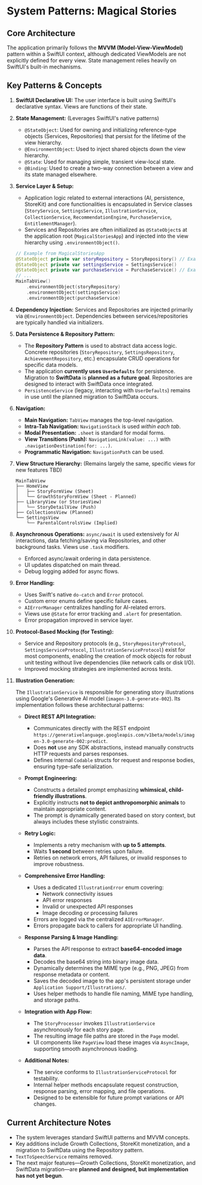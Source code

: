 # System Patterns: Magical Stories

## Core Architecture
The application primarily follows the **MVVM (Model-View-ViewModel)** pattern within a SwiftUI context, although dedicated ViewModels are not explicitly defined for every view. State management relies heavily on SwiftUI's built-in mechanisms.

## Key Patterns & Concepts

1.  **SwiftUI Declarative UI:** The user interface is built using SwiftUI's declarative syntax. Views are functions of their state.

2.  **State Management:** (Leverages SwiftUI's native patterns)
    *   `@StateObject`: Used for owning and initializing reference-type objects (Services, Repositories) that persist for the lifetime of the view hierarchy.
    *   `@EnvironmentObject`: Used to inject shared objects down the view hierarchy.
    *   `@State`: Used for managing simple, transient view-local state.
    *   `@Binding`: Used to create a two-way connection between a view and its state managed elsewhere.

3.  **Service Layer & Setup:**
    *   Application logic related to external interactions (AI, persistence, StoreKit) and core functionalities is encapsulated in Service classes (`StoryService`, `SettingsService`, `IllustrationService`, `CollectionService`, `RecommendationEngine`, `PurchaseService`, `EntitlementManager`).
    *   Services and Repositories are often initialized as `@StateObject`s at the application root (`MagicalStoriesApp`) and injected into the view hierarchy using `.environmentObject()`.
    ```swift
    // Example from MagicalStoriesApp
    @StateObject private var storyRepository = StoryRepository() // Example
    @StateObject private var settingsService = SettingsService()
    @StateObject private var purchaseService = PurchaseService() // Example
    // ...
    MainTabView()
        .environmentObject(storyRepository)
        .environmentObject(settingsService)
        .environmentObject(purchaseService)
    ```

4.  **Dependency Injection:** Services and Repositories are injected primarily via `@EnvironmentObject`. Dependencies between services/repositories are typically handled via initializers.

5.  **Data Persistence & Repository Pattern:**
    *   The **Repository Pattern** is used to abstract data access logic. Concrete repositories (`StoryRepository`, `SettingsRepository`, `AchievementRepository`, etc.) encapsulate CRUD operations for specific data models.
    *   The application **currently uses `UserDefaults`** for persistence. Migration to **SwiftData** is **planned as a future goal**. Repositories are designed to interact with SwiftData once integrated.
    *   `PersistenceService` (legacy, interacting with `UserDefaults`) remains in use until the planned migration to SwiftData occurs.

6.  **Navigation:**
    *   **Main Navigation:** `TabView` manages the top-level navigation.
    *   **Intra-Tab Navigation:** `NavigationStack` is used *within each tab*.
    *   **Modal Presentation:** `.sheet` is standard for modal forms.
    *   **View Transitions (Push):** `NavigationLink(value: ...)` with `.navigationDestination(for: ...)`.
    *   **Programmatic Navigation:** `NavigationPath` can be used.

7.  **View Structure Hierarchy:** (Remains largely the same, specific views for new features TBD)
    ```
    MainTabView
    ├── HomeView
    │   ├── StoryFormView (Sheet)
    │   └── GrowthStoryFormView (Sheet - Planned)
    ├── LibraryView (or StoriesView)
    │   └── StoryDetailView (Push)
    ├── CollectionsView (Planned)
    └── SettingsView
        └── ParentalControlsView (Implied)
    ```

8.  **Asynchronous Operations:** `async/await` is used extensively for AI interactions, data fetching/saving via Repositories, and other background tasks. Views use `.task` modifiers.
    *   Enforced async/await ordering in data persistence.
    *   UI updates dispatched on main thread.
    *   Debug logging added for async flows.

9.  **Error Handling:**
    *   Uses Swift's native `do-catch` and `Error` protocol.
    *   Custom error enums define specific failure cases.
    *   `AIErrorManager` centralizes handling for AI-related errors.
    *   Views use `@State` for error tracking and `.alert` for presentation.
    *   Error propagation improved in service layer.

10. **Protocol-Based Mocking (for Testing):**
    *   Service and Repository protocols (e.g., `StoryRepositoryProtocol`, `SettingsServiceProtocol`, `IllustrationServiceProtocol`) exist for most components, enabling the creation of mock objects for robust unit testing without live dependencies (like network calls or disk I/O).
    *   Improved mocking strategies are implemented across tests.

11. **Illustration Generation:**

    The `IllustrationService` is responsible for generating story illustrations using Google's Generative AI model (`imagen-3.0-generate-002`). Its implementation follows these architectural patterns:

    - **Direct REST API Integration:**
      - Communicates directly with the REST endpoint `https://generativelanguage.googleapis.com/v1beta/models/imagen-3.0-generate-002:predict`.
      - Does **not** use any SDK abstractions, instead manually constructs HTTP requests and parses responses.
      - Defines internal `Codable` structs for request and response bodies, ensuring type-safe serialization.

    - **Prompt Engineering:**
      - Constructs a detailed prompt emphasizing **whimsical, child-friendly illustrations**.
      - Explicitly instructs **not to depict anthropomorphic animals** to maintain appropriate content.
      - The prompt is dynamically generated based on story context, but always includes these stylistic constraints.

    - **Retry Logic:**
      - Implements a retry mechanism with **up to 5 attempts**.
      - Waits **1 second** between retries upon failure.
      - Retries on network errors, API failures, or invalid responses to improve robustness.

    - **Comprehensive Error Handling:**
      - Uses a dedicated `IllustrationError` enum covering:
        - Network connectivity issues
        - API error responses
        - Invalid or unexpected API responses
        - Image decoding or processing failures
      - Errors are logged via the centralized `AIErrorManager`.
      - Errors propagate back to callers for appropriate UI handling.

    - **Response Parsing & Image Handling:**
      - Parses the API response to extract **base64-encoded image data**.
      - Decodes the base64 string into binary image data.
      - Dynamically determines the MIME type (e.g., PNG, JPEG) from response metadata or content.
      - Saves the decoded image to the app's persistent storage under `Application Support/Illustrations/`.
      - Uses helper methods to handle file naming, MIME type handling, and storage paths.

    - **Integration with App Flow:**
      - The `StoryProcessor` invokes `IllustrationService` asynchronously for each story page.
      - The resulting image file paths are stored in the `Page` model.
      - UI components like `PageView` load these images via `AsyncImage`, supporting smooth asynchronous loading.

    - **Additional Notes:**
      - The service conforms to `IllustrationServiceProtocol` for testability.
      - Internal helper methods encapsulate request construction, response parsing, error mapping, and file operations.
      - Designed to be extensible for future prompt variations or API changes.

## Current Architecture Notes
- The system leverages standard SwiftUI patterns and MVVM concepts.
- Key additions include Growth Collections, StoreKit monetization, and a migration to SwiftData using the Repository pattern.
- `TextToSpeechService` remains removed.
- The next major features—Growth Collections, StoreKit monetization, and SwiftData migration—are **planned and designed, but implementation has not yet begun**.
